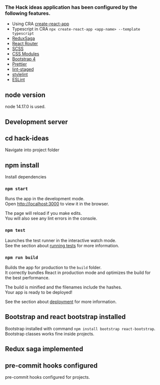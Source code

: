 ### The Hack ideas application has been configured by the following features.

- Using CRA  [create-react-app](https://create-react-app.dev/ "Create React App")
- Typescript in CRA `npx create-react-app <app-name> --template typescript`
- [ReduxSaga](https://redux-saga.js.org/ "ReduxSaga")
- [React Router](https://reactrouter.com/web/guides/quick-start "React Router")
- [SCSS](https://create-react-app.dev/docs/adding-a-sass-stylesheet/ "SCSS")
- [CSS Modules](https://create-react-app.dev/docs/adding-a-css-modules-stylesheet/ "CSS Modules")
- [Bootstrap 4](https://getbootstrap.com/docs/4.0/getting-started/introduction/ "Bootstrap 4")
- [Prettier](https://prettier.io/docs/en/configuration.html "prettier")
- [lint-staged](https://github.com/okonet/lint-staged#readme "lint-staged")
- [stylelint](https://stylelint.io/ "stylelint")
- [ESLint](https://eslint.org/)

## node version

node 14.17.0 is used.

## Development server

## cd hack-ideas

Navigate into project folder
## npm install

Install dependencies

### `npm start`

Runs the app in the development mode.\
Open [http://localhost:3000](http://localhost:3000) to view it in the browser.

The page will reload if you make edits.\
You will also see any lint errors in the console.

### `npm test`

Launches the test runner in the interactive watch mode.\
See the section about [running tests](https://facebook.github.io/create-react-app/docs/running-tests) for more information.

### `npm run build`

Builds the app for production to the `build` folder.\
It correctly bundles React in production mode and optimizes the build for the best performance.

The build is minified and the filenames include the hashes.\
Your app is ready to be deployed!

See the section about [deployment](https://facebook.github.io/create-react-app/docs/deployment) for more information.

## Bootstrap and react bootstrap installed
Bootstrap  installed with command `npm install bootstrap react-bootstrap`. Bootstrap classes works fine inside projects. 

## Redux saga implemented

## pre-commit hooks configured
pre-commit hooks configured for projects.


